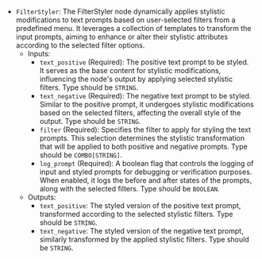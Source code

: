 - `FilterStyler`: The FilterStyler node dynamically applies stylistic modifications to text prompts based on user-selected filters from a predefined menu. It leverages a collection of templates to transform the input prompts, aiming to enhance or alter their stylistic attributes according to the selected filter options.
    - Inputs:
        - `text_positive` (Required): The positive text prompt to be styled. It serves as the base content for stylistic modifications, influencing the node's output by applying selected stylistic filters. Type should be `STRING`.
        - `text_negative` (Required): The negative text prompt to be styled. Similar to the positive prompt, it undergoes stylistic modifications based on the selected filters, affecting the overall style of the output. Type should be `STRING`.
        - `filter` (Required): Specifies the filter to apply for styling the text prompts. This selection determines the stylistic transformation that will be applied to both positive and negative prompts. Type should be `COMBO[STRING]`.
        - `log_prompt` (Required): A boolean flag that controls the logging of input and styled prompts for debugging or verification purposes. When enabled, it logs the before and after states of the prompts, along with the selected filters. Type should be `BOOLEAN`.
    - Outputs:
        - `text_positive`: The styled version of the positive text prompt, transformed according to the selected stylistic filters. Type should be `STRING`.
        - `text_negative`: The styled version of the negative text prompt, similarly transformed by the applied stylistic filters. Type should be `STRING`.
